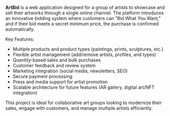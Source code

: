 **ArtBid** is a web application designed for a group of artists to showcase and sell their artworks through a single online channel.
The platform introduces an innovative bidding system where customers can "Bid What You Want," and if their bid meets a secret minimum price, the purchase is confirmed automatically.

Key Features:
- Multiple products and product types (paintings, prints, sculptures, etc.)
- Flexible artist management (add/remove artists, profiles, and types)
- Quantity-based sales and bulk purchases
- Customer feedback and review system
- Marketing integration (social media, newsletters, SEO)
- Secure payment processing
- Press and media support for artist promotion
- Scalable architecture for future features (AR gallery, digital art/NFT integration)

This project is ideal for collaborative art groups looking to modernize their sales, engage with customers, and manage multiple artists efficiently.
